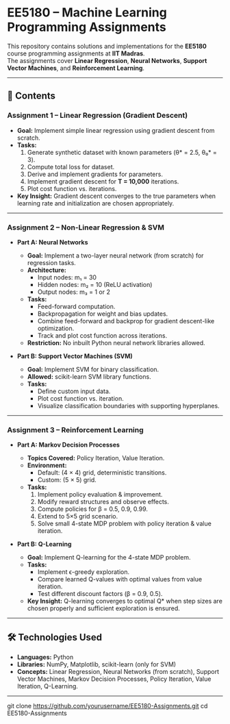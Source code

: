 # EE5180 – Machine Learning Programming Assignments

This repository contains solutions and implementations for the **EE5180** course programming assignments at **IIT Madras**.  
The assignments cover **Linear Regression**, **Neural Networks**, **Support Vector Machines**, and **Reinforcement Learning**.

---

## 📂 Contents

### **Assignment 1 – Linear Regression (Gradient Descent)**
- **Goal:** Implement simple linear regression using gradient descent from scratch.
- **Tasks:**
  1. Generate synthetic dataset with known parameters (θ\* = 2.5, θ₀\* = 3).
  2. Compute total loss for dataset.
  3. Derive and implement gradients for parameters.
  4. Implement gradient descent for **T = 10,000** iterations.
  5. Plot cost function vs. iterations.
- **Key Insight:** Gradient descent converges to the true parameters when learning rate and initialization are chosen appropriately.

---

### **Assignment 2 – Non-Linear Regression & SVM**
- **Part A: Neural Networks**
  - **Goal:** Implement a two-layer neural network (from scratch) for regression tasks.
  - **Architecture:**  
    - Input nodes: m₁ = 30  
    - Hidden nodes: m₂ = 10 (ReLU activation)  
    - Output nodes: m₃ = 1 or 2  
  - **Tasks:**
    - Feed-forward computation.
    - Backpropagation for weight and bias updates.
    - Combine feed-forward and backprop for gradient descent-like optimization.
    - Track and plot cost function across iterations.
  - **Restriction:** No inbuilt Python neural network libraries allowed.

- **Part B: Support Vector Machines (SVM)**
  - **Goal:** Implement SVM for binary classification.
  - **Allowed:** scikit-learn SVM library functions.
  - **Tasks:**
    - Define custom input data.
    - Plot cost function vs. iteration.
    - Visualize classification boundaries with supporting hyperplanes.

---

### **Assignment 3 – Reinforcement Learning**
- **Part A: Markov Decision Processes**
  - **Topics Covered:** Policy Iteration, Value Iteration.
  - **Environment:**  
    - Default: (4 × 4) grid, deterministic transitions.  
    - Custom: (5 × 5) grid.
  - **Tasks:**
    1. Implement policy evaluation & improvement.
    2. Modify reward structures and observe effects.
    3. Compute policies for β = 0.5, 0.9, 0.99.
    4. Extend to 5×5 grid scenario.
    5. Solve small 4-state MDP problem with policy iteration & value iteration.

- **Part B: Q-Learning**
  - **Goal:** Implement Q-learning for the 4-state MDP problem.
  - **Tasks:**
    - Implement ϵ-greedy exploration.
    - Compare learned Q-values with optimal values from value iteration.
    - Test different discount factors (β = 0.9, 0.5).
  - **Key Insight:** Q-learning converges to optimal Q\* when step sizes are chosen properly and sufficient exploration is ensured.

---

## 🛠️ Technologies Used
- **Languages:** Python  
- **Libraries:** NumPy, Matplotlib, scikit-learn (only for SVM)  
- **Concepts:** Linear Regression, Neural Networks (from scratch), Support Vector Machines, Markov Decision Processes, Policy Iteration, Value Iteration, Q-Learning.

---
   git clone https://github.com/yourusername/EE5180-Assignments.git
   cd EE5180-Assignments
